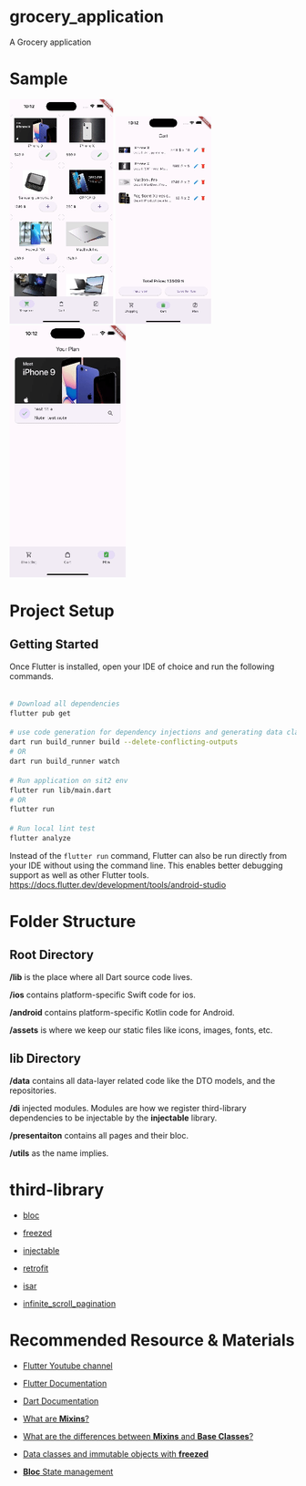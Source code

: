 # grocery_application

A Grocery application

# Sample

![](https://github.com/offerre/grocery_application/blob/main/screenshots/sample_1.gif)
![](https://github.com/offerre/grocery_application/blob/main/screenshots/sample_2.gif)
![](https://github.com/offerre/grocery_application/blob/main/screenshots/sample_3.gif)

# **Project Setup**

## Getting Started

Once Flutter is installed, open your IDE of choice and run the following commands.

```bash

# Download all dependencies
flutter pub get

# use code generation for dependency injections and generating data classes.
dart run build_runner build --delete-conflicting-outputs 
# OR
dart run build_runner watch

# Run application on sit2 env
flutter run lib/main.dart
# OR
flutter run

# Run local lint test
flutter analyze

```

Instead of the `flutter run` command, Flutter can also be run directly from your IDE without using the command line. This enables better debugging support as well as other Flutter tools. 
https://docs.flutter.dev/development/tools/android-studio

# Folder Structure

## Root Directory

**/lib** is the place where all Dart source code lives.

**/ios** contains platform-specific Swift code for ios.

**/android** contains platform-specific Kotlin code for Android.

**/assets** is where we keep our static files like icons, images, fonts, etc.

## lib Directory

**/data** contains all data-layer related code like the DTO models, and the repositories.

**/di** injected modules. Modules are how we register third-library dependencies to be injectable by the **injectable** library.

**/presentaiton** contains all pages and their bloc.

**/utils** as the name implies. 

# third-library

- [bloc](https://pub.dev/packages/bloc)

- [freezed](https://pub.dev/packages/freezed)

- [injectable](https://pub.dev/packages/injectable)

- [retrofit](https://pub.dev/packages/retrofit)

- [isar](https://pub.dev/packages/isar)

- [infinite_scroll_pagination](https://pub.dev/packages/infinite_scroll_pagination)

# Recommended Resource & Materials

- [Flutter Youtube channel](https://www.youtube.com/channel/UCwXdFgeE9KYzlDdR7TG9cMw)

- [Flutter Documentation](https://docs.flutter.dev/)

- [Dart Documentation](https://dart.dev/guides)

- [What are **Mixins**?](https://medium.com/flutter-community/dart-what-are-mixins-3a72344011f3)

- [What are the differences between **Mixins** and **Base Classes**?](https://medium.com/flutter-community/mixins-and-base-classes-a-recipe-for-success-in-flutter-bc3fbb5da670)

- [Data classes and immutable objects with **freezed**](https://levelup.gitconnected.com/flutter-dart-immutable-objects-and-values-5e321c4c654e)

- [**Bloc** State management](https://bloclibrary.dev/)